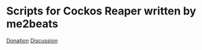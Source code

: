 # Scripts for Cockos Reaper written by me2beats

[Donation](https://paypal.me/2beats)
[Discussion](http://forums.cockos.com/showthread.php?t=186999)